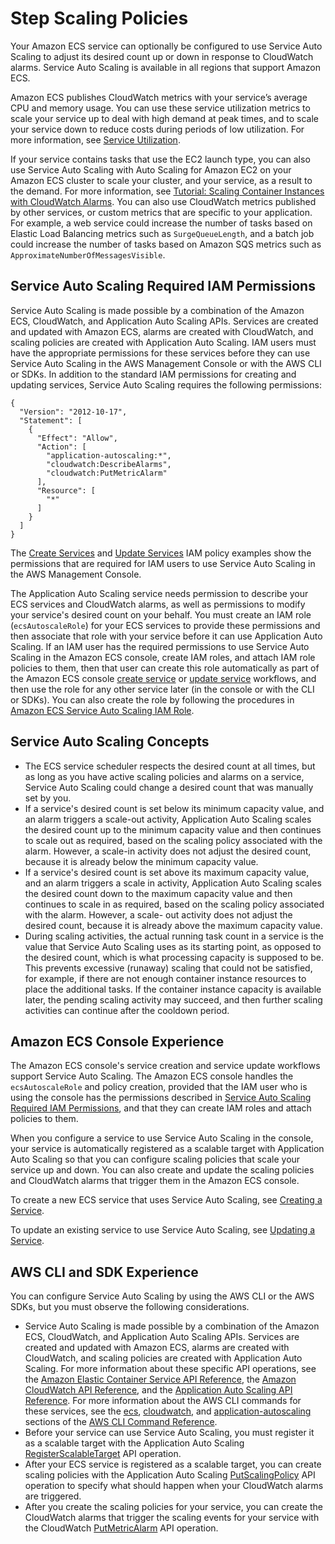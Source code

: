 # Step Scaling Policies<a name="service-autoscaling-stepscaling"></a>

Your Amazon ECS service can optionally be configured to use Service Auto Scaling to adjust its desired count up or down in response to CloudWatch alarms\. Service Auto Scaling is available in all regions that support Amazon ECS\.

Amazon ECS publishes CloudWatch metrics with your service’s average CPU and memory usage\. You can use these service utilization metrics to scale your service up to deal with high demand at peak times, and to scale your service down to reduce costs during periods of low utilization\. For more information, see [Service Utilization](cloudwatch-metrics.md#service_utilization)\.

If your service contains tasks that use the EC2 launch type, you can also use Service Auto Scaling with Auto Scaling for Amazon EC2 on your Amazon ECS cluster to scale your cluster, and your service, as a result to the demand\. For more information, see [Tutorial: Scaling Container Instances with CloudWatch Alarms](cloudwatch_alarm_autoscaling.md)\. You can also use CloudWatch metrics published by other services, or custom metrics that are specific to your application\. For example, a web service could increase the number of tasks based on Elastic Load Balancing metrics such as `SurgeQueueLength`, and a batch job could increase the number of tasks based on Amazon SQS metrics such as `ApproximateNumberOfMessagesVisible`\.

## Service Auto Scaling Required IAM Permissions<a name="auto-scaling-IAM"></a>

Service Auto Scaling is made possible by a combination of the Amazon ECS, CloudWatch, and Application Auto Scaling APIs\. Services are created and updated with Amazon ECS, alarms are created with CloudWatch, and scaling policies are created with Application Auto Scaling\. IAM users must have the appropriate permissions for these services before they can use Service Auto Scaling in the AWS Management Console or with the AWS CLI or SDKs\. In addition to the standard IAM permissions for creating and updating services, Service Auto Scaling requires the following permissions:

```
{
  "Version": "2012-10-17",
  "Statement": [
    {
      "Effect": "Allow",
      "Action": [
        "application-autoscaling:*",
        "cloudwatch:DescribeAlarms",
        "cloudwatch:PutMetricAlarm"
      ],
      "Resource": [
        "*"
      ]
    }
  ]
}
```

The [Create Services](IAMPolicyExamples.md#IAM_create_service_policies) and [Update Services](IAMPolicyExamples.md#IAM_update_service_policies) IAM policy examples show the permissions that are required for IAM users to use Service Auto Scaling in the AWS Management Console\.

The Application Auto Scaling service needs permission to describe your ECS services and CloudWatch alarms, as well as permissions to modify your service's desired count on your behalf\. You must create an IAM role \(`ecsAutoscaleRole`\) for your ECS services to provide these permissions and then associate that role with your service before it can use Application Auto Scaling\. If an IAM user has the required permissions to use Service Auto Scaling in the Amazon ECS console, create IAM roles, and attach IAM role policies to them, then that user can create this role automatically as part of the Amazon ECS console [create service](create-service.md#create-service.title) or [update service](update-service.md) workflows, and then use the role for any other service later \(in the console or with the CLI or SDKs\)\. You can also create the role by following the procedures in [Amazon ECS Service Auto Scaling IAM Role](autoscale_IAM_role.md)\.

## Service Auto Scaling Concepts<a name="auto-scaling-concepts"></a>
+ The ECS service scheduler respects the desired count at all times, but as long as you have active scaling policies and alarms on a service, Service Auto Scaling could change a desired count that was manually set by you\.
+ If a service's desired count is set below its minimum capacity value, and an alarm triggers a scale\-out activity, Application Auto Scaling scales the desired count up to the minimum capacity value and then continues to scale out as required, based on the scaling policy associated with the alarm\. However, a scale\-in activity does not adjust the desired count, because it is already below the minimum capacity value\.
+ If a service's desired count is set above its maximum capacity value, and an alarm triggers a scale in activity, Application Auto Scaling scales the desired count down to the maximum capacity value and then continues to scale in as required, based on the scaling policy associated with the alarm\. However, a scale\- out activity does not adjust the desired count, because it is already above the maximum capacity value\.
+ During scaling activities, the actual running task count in a service is the value that Service Auto Scaling uses as its starting point, as opposed to the desired count, which is what processing capacity is supposed to be\. This prevents excessive \(runaway\) scaling that could not be satisfied, for example, if there are not enough container instance resources to place the additional tasks\. If the container instance capacity is available later, the pending scaling activity may succeed, and then further scaling activities can continue after the cooldown period\.

## Amazon ECS Console Experience<a name="service-auto-scaling-console"></a>

The Amazon ECS console's service creation and service update workflows support Service Auto Scaling\. The Amazon ECS console handles the `ecsAutoscaleRole` and policy creation, provided that the IAM user who is using the console has the permissions described in [Service Auto Scaling Required IAM Permissions](#auto-scaling-IAM), and that they can create IAM roles and attach policies to them\.

When you configure a service to use Service Auto Scaling in the console, your service is automatically registered as a scalable target with Application Auto Scaling so that you can configure scaling policies that scale your service up and down\. You can also create and update the scaling policies and CloudWatch alarms that trigger them in the Amazon ECS console\.

To create a new ECS service that uses Service Auto Scaling, see [Creating a Service](create-service.md)\.

To update an existing service to use Service Auto Scaling, see [Updating a Service](update-service.md)\.

## AWS CLI and SDK Experience<a name="service-auto-scaling-api"></a>

You can configure Service Auto Scaling by using the AWS CLI or the AWS SDKs, but you must observe the following considerations\.
+ Service Auto Scaling is made possible by a combination of the Amazon ECS, CloudWatch, and Application Auto Scaling APIs\. Services are created and updated with Amazon ECS, alarms are created with CloudWatch, and scaling policies are created with Application Auto Scaling\. For more information about these specific API operations, see the [Amazon Elastic Container Service API Reference](https://docs.aws.amazon.com/AmazonECS/latest/APIReference/), the [Amazon CloudWatch API Reference](https://docs.aws.amazon.com/AmazonCloudWatch/latest/APIReference/), and the [Application Auto Scaling API Reference](https://docs.aws.amazon.com/ApplicationAutoScaling/latest/APIReference/)\. For more information about the AWS CLI commands for these services, see the [ecs](https://docs.aws.amazon.com/cli/latest/reference/ecs), [cloudwatch](https://docs.aws.amazon.com/cli/latest/reference/cloudwatch), and [application\-autoscaling](https://docs.aws.amazon.com/cli/latest/reference/application-autoscaling) sections of the [AWS CLI Command Reference](https://docs.aws.amazon.com/cli/latest/reference/)\.
+ Before your service can use Service Auto Scaling, you must register it as a scalable target with the Application Auto Scaling [RegisterScalableTarget](https://docs.aws.amazon.com/autoscaling/application/APIReference/API_RegisterScalableTarget.html) API operation\.
+ After your ECS service is registered as a scalable target, you can create scaling policies with the Application Auto Scaling [PutScalingPolicy](https://docs.aws.amazon.com/autoscaling/application/APIReference/API_PutScalingPolicy.html) API operation to specify what should happen when your CloudWatch alarms are triggered\.
+ After you create the scaling policies for your service, you can create the CloudWatch alarms that trigger the scaling events for your service with the CloudWatch [PutMetricAlarm](https://docs.aws.amazon.com/AmazonCloudWatch/latest/APIReference/API_PutMetricAlarm.html) API operation\.